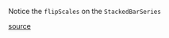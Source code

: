 Notice the `flipScales` on the `StackedBarSeries`

[source](https://github.com/rrag/react-stockcharts/blob/master/docs/lib/charts/HorizontalStackedBarChart.jsx)